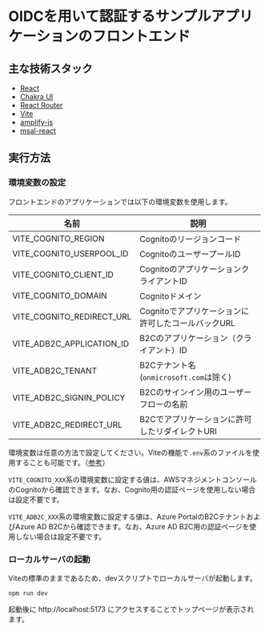 # OIDCを用いて認証するサンプルアプリケーションのフロントエンド

## 主な技術スタック

- [React](https://ja.reactjs.org/)
- [Chakra UI](https://chakra-ui.com)
- [React Router](https://reactrouter.com/en/main)
- [Vite](https://ja.vitejs.dev/)
- [amplify-js](https://github.com/aws-amplify/amplify-js)
- [msal-react](https://github.com/AzureAD/microsoft-authentication-library-for-js/tree/dev/lib/msal-react)

## 実行方法

### 環境変数の設定

フロントエンドのアプリケーションでは以下の環境変数を使用します。

| 名前                        | 説明                             |
|---------------------------|--------------------------------|
| VITE_COGNITO_REGION       | Cognitoのリージョンコード               |
| VITE_COGNITO_USERPOOL_ID  | CognitoのユーザープールID              |
| VITE_COGNITO_CLIENT_ID    | CognitoのアプリケーションクライアントID       |
| VITE_COGNITO_DOMAIN       | Cognitoドメイン                    |
| VITE_COGNITO_REDIRECT_URL | Cognitoでアプリケーションに許可したコールバックURL |
| VITE_ADB2C_APPLICATION_ID | B2Cのアプリケーション（クライアント）ID         |
| VITE_ADB2C_TENANT         | B2Cテナント名(`onmicrosoft.com`は除く) |
| VITE_ADB2C_SIGNIN_POLICY  | B2Cのサインイン用のユーザーフローの名前          |
| VITE_ADB2C_REDIRECT_URL   | B2Cでアプリケーションに許可したリダイレクトURI     |

環境変数は任意の方法で設定してください。Viteの機能で`.env`系のファイルを使用することも可能です。（[参考](https://ja.vitejs.dev/guide/env-and-mode.html#env-files)）

`VITE_COGNITO_XXX`系の環境変数に設定する値は、AWSマネジメントコンソールのCognitoから確認できます。なお、Cognito用の認証ページを使用しない場合は設定不要です。

`VITE_ADB2C_XXX`系の環境変数に設定する値は、Azure PortalのB2CテナントおよびAzure AD B2Cから確認できます。なお、Azure AD B2C用の認証ページを使用しない場合は設定不要です。

### ローカルサーバの起動

Viteの標準のままであるため、devスクリプトでローカルサーバが起動します。

`npm run dev`

起動後に http://localhost:5173 にアクセスすることでトップページが表示されます。
